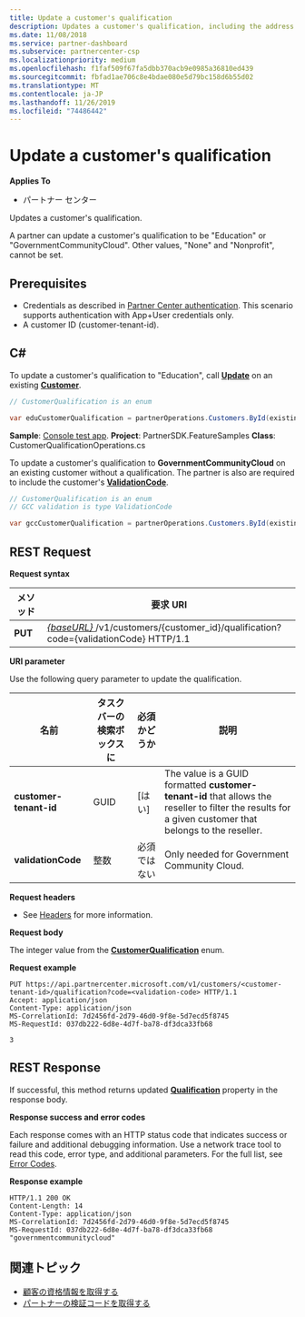 ```yaml
---
title: Update a customer's qualification
description: Updates a customer's qualification, including the address associated with the profile.
ms.date: 11/08/2018
ms.service: partner-dashboard
ms.subservice: partnercenter-csp
ms.localizationpriority: medium
ms.openlocfilehash: f1faf509f67fa5dbb370acb9e0985a36810ed439
ms.sourcegitcommit: fbfad1ae706c8e4bdae080e5d79bc158d6b55d02
ms.translationtype: MT
ms.contentlocale: ja-JP
ms.lasthandoff: 11/26/2019
ms.locfileid: "74486442"
---
```

# <a name="update-a-customers-qualification"></a>Update a customer's qualification


**Applies To**

- パートナー センター

Updates a customer's qualification.

A partner can update a customer's qualification to be "Education" or "GovernmentCommunityCloud". Other values, "None" and "Nonprofit", cannot be set.

## <a name="span-idprerequisitesspan-idprerequisitesspan-idprerequisitesprerequisites"></a><span id="Prerequisites"/><span id="prerequisites"/><span id="PREREQUISITES"/>Prerequisites

- Credentials as described in [Partner Center authentication](partner-center-authentication.md). This scenario supports authentication with App+User credentials only.
- A customer ID (customer-tenant-id).


## <a name="span-idc_span-idc_c"></a><span id="C_"/><span id="c_"/>C#

To update a customer's qualification to "Education", call **[Update](https://docs.microsoft.com/dotnet/api/microsoft.store.partnercenter.qualification.icustomerqualification.update)** on an existing  [**Customer**](https://docs.microsoft.com/dotnet/api/microsoft.store.partnercenter.models.customers.customer?view=partnercenter-dotnet-latest).

``` csharp
// CustomerQualification is an enum

var eduCustomerQualification = partnerOperations.Customers.ById(existingCustomer.Id).Qualification.Update(CustomerQualification.Education);
```

**Sample**: [Console test app](console-test-app.md). **Project**: PartnerSDK.FeatureSamples **Class**: CustomerQualificationOperations.cs

To update a customer's qualification to **GovernmentCommunityCloud** on an existing customer without a qualification.  The partner is also are required to include the customer's [**ValidationCode**](utility-resources.md#validationcode). 
``` csharp
// CustomerQualification is an enum
// GCC validation is type ValidationCode

var gccCustomerQualification = partnerOperations.Customers.ById(existingCustomer.Id).Qualification.Update(CustomerQualification.GovernmentCommunityCloud, gccValidation);
```


## <a name="span-id_requestspan-id_requestspan-id_request-rest-request"></a><span id="_Request"/><span id="_request"/><span id="_REQUEST"/> REST Request

**Request syntax**

| メソッド  | 要求 URI                                                                                             |
|---------|---------------------------------------------------------------------------------------------------------|
| **PUT** | [ *{baseURL}* ](partner-center-rest-urls.md)/v1/customers/{customer_id}/qualification?code={validationCode} HTTP/1.1 |


**URI parameter**

Use the following query parameter to update the qualification.

| 名前                   | タスクバーの検索ボックスに | 必須かどうか | 説明                                                                                                                                            |
|------------------------|------|----------|--------------------------------------------------------------------------------------------------------------------------------------------------------|
| **customer-tenant-id** | GUID | [はい]      | The value is a GUID formatted **customer-tenant-id** that allows the reseller to filter the results for a given customer that belongs to the reseller. |
| **validationCode**     | 整数  | 必須ではない       | Only needed for Government Community Cloud.                                                                                                            |


**Request headers**

- See [Headers](headers.md) for more information.

**Request body**

The integer value from the [**CustomerQualification**](https://docs.microsoft.com/dotnet/api/microsoft.store.partnercenter.models.customers.customerqualification) enum.

**Request example**

```http
PUT https://api.partnercenter.microsoft.com/v1/customers/<customer-tenant-id>/qualification?code=<validation-code> HTTP/1.1
Accept: application/json
Content-Type: application/json
MS-CorrelationId: 7d2456fd-2d79-46d0-9f8e-5d7ecd5f8745
MS-RequestId: 037db222-6d8e-4d7f-ba78-df3dca33fb68

3
```

## <a name="span-id_responsespan-id_responsespan-id_response-rest-response"></a><span id="_Response"/><span id="_response"/><span id="_RESPONSE"/> REST Response

If successful, this method returns updated [**Qualification**](https://docs.microsoft.com/dotnet/api/microsoft.store.partnercenter.customers.icustomer.qualification) property in the response body.

**Response success and error codes**

Each response comes with an HTTP status code that indicates success or failure and additional debugging information. Use a network trace tool to read this code, error type, and additional parameters. For the full list, see [Error Codes](error-codes.md).

**Response example**

```http
HTTP/1.1 200 OK
Content-Length: 14
Content-Type: application/json
MS-CorrelationId: 7d2456fd-2d79-46d0-9f8e-5d7ecd5f8745
MS-RequestId: 037db222-6d8e-4d7f-ba78-df3dca33fb68
"governmentcommunitycloud"
```

## <a name="related-topics"></a>関連トピック

- [顧客の資格情報を取得する](get-a-customer-s-qualification.md)
- [パートナーの検証コードを取得する](get-a-partner-s-validation-codes.md)
